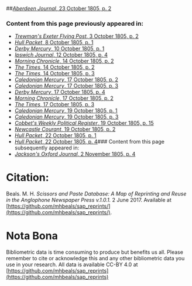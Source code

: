 ##[*Aberdeen Journal*, 23 October 1805, p. 2](https://mhbeals.github.io/sap_html/Aberdeen-Journal/Aberdeen-Journal-23-October-1805-p-2)

### Content from this page previously appeared in:
+ [*Trewman's Exeter Flying Post*, 3 October 1805, p. 2](https://mhbeals.github.io/sap_html/Trewman's-Exeter-Flying-Post/Trewman's-Exeter-Flying-Post-3-October-1805-p-2)
+ [*Hull Packet*, 8 October 1805, p. 1](https://mhbeals.github.io/sap_html/Hull-Packet/Hull-Packet-8-October-1805-p-1)
+ [*Derby Mercury*, 10 October 1805, p. 1](https://mhbeals.github.io/sap_html/Derby-Mercury/Derby-Mercury-10-October-1805-p-1)
+ [*Ipswich Journal*, 12 October 1805, p. 4](https://mhbeals.github.io/sap_html/Ipswich-Journal/Ipswich-Journal-12-October-1805-p-4)
+ [*Morning Chronicle*, 14 October 1805, p. 2](https://mhbeals.github.io/sap_html/Morning-Chronicle/Morning-Chronicle-14-October-1805-p-2)
+ [*The Times*, 14 October 1805, p. 2](https://mhbeals.github.io/sap_html/The-Times/The-Times-14-October-1805-p-2)
+ [*The Times*, 14 October 1805, p. 3](https://mhbeals.github.io/sap_html/The-Times/The-Times-14-October-1805-p-3)
+ [*Caledonian Mercury*, 17 October 1805, p. 2](https://mhbeals.github.io/sap_html/Caledonian-Mercury/Caledonian-Mercury-17-October-1805-p-2)
+ [*Caledonian Mercury*, 17 October 1805, p. 3](https://mhbeals.github.io/sap_html/Caledonian-Mercury/Caledonian-Mercury-17-October-1805-p-3)
+ [*Derby Mercury*, 17 October 1805, p. 4](https://mhbeals.github.io/sap_html/Derby-Mercury/Derby-Mercury-17-October-1805-p-4)
+ [*Morning Chronicle*, 17 October 1805, p. 2](https://mhbeals.github.io/sap_html/Morning-Chronicle/Morning-Chronicle-17-October-1805-p-2)
+ [*The Times*, 17 October 1805, p. 3](https://mhbeals.github.io/sap_html/The-Times/The-Times-17-October-1805-p-3)
+ [*Caledonian Mercury*, 19 October 1805, p. 1](https://mhbeals.github.io/sap_html/Caledonian-Mercury/Caledonian-Mercury-19-October-1805-p-1)
+ [*Caledonian Mercury*, 19 October 1805, p. 3](https://mhbeals.github.io/sap_html/Caledonian-Mercury/Caledonian-Mercury-19-October-1805-p-3)
+ [*Cobbet's Weekly Political Register*, 19 October 1805, p. 15](https://mhbeals.github.io/sap_html/Cobbet's-Weekly-Political-Register/Cobbet's-Weekly-Political-Register-19-October-1805-p-15)
+ [*Newcastle Courant*, 19 October 1805, p. 2](https://mhbeals.github.io/sap_html/Newcastle-Courant/Newcastle-Courant-19-October-1805-p-2)
+ [*Hull Packet*, 22 October 1805, p. 1](https://mhbeals.github.io/sap_html/Hull-Packet/Hull-Packet-22-October-1805-p-1)
+ [*Hull Packet*, 22 October 1805, p. 4](https://mhbeals.github.io/sap_html/Hull-Packet/Hull-Packet-22-October-1805-p-4)### Content from this page subsequently appeared in:
+ [*Jackson's Oxford Journal*, 2 November 1805, p. 4](https://mhbeals.github.io/sap_html/Jackson's-Oxford-Journal/Jackson's-Oxford-Journal-2-November-1805-p-4)
                    
# Citation: 

Beals. M. H. *Scissors and Paste Database: A Map of Reprinting and Reuse in the Anglophone Newspaper Press v.1.0.1.* 2 June 2017. Available at [https://github.com/mhbeals/sap_reprints/](https://github.com/mhbeals/sap_reprints/). 
                    
# Nota Bona

Bibliometric data is time consuming to produce but benefits us all. Please remember to cite or acknowledge this and any other bibliometric data you use in your research. All data is available CC-BY 4.0 at [https://github.com/mhbeals/sap_reprints](https://github.com/mhbeals/sap_reprints)